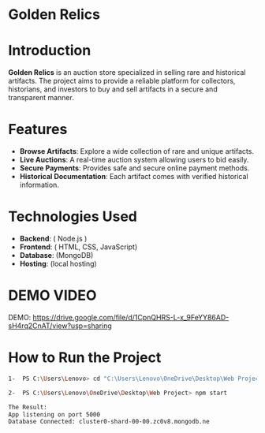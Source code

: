 # Golden Relics

#  Introduction
**Golden Relics** is an auction store specialized in selling rare and historical artifacts. The project aims to provide a reliable platform for collectors, historians, and investors to buy and sell artifacts in a secure and transparent manner.

#  Features
-  **Browse Artifacts**: Explore a wide collection of rare and unique artifacts.
-  **Live Auctions**: A real-time auction system allowing users to bid easily.
-  **Secure Payments**: Provides safe and secure online payment methods.
-  **Historical Documentation**: Each artifact comes with verified historical information.
 
#  Technologies Used
- **Backend**: ( Node.js )
- **Frontend**: ( HTML, CSS, JavaScript)
- **Database**: (MongoDB)
- **Hosting**: (local hosting)

# DEMO VIDEO
DEMO: https://drive.google.com/file/d/1CpnQHRS-L-x_9FeYY86AD-sH4rq2CnAT/view?usp=sharing
#  How to Run the Project

   ```bash
1-  PS C:\Users\Lenovo> cd "C:\Users\Lenovo\OneDrive\Desktop\Web Project"
 
2-  PS C:\Users\Lenovo\OneDrive\Desktop\Web Project> npm start
 
The Result:
App listening on port 5000
Database Connected: cluster0-shard-00-00.zc0v8.mongodb.ne
